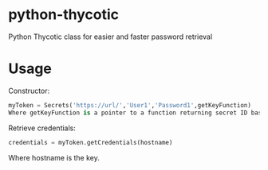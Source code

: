 # python-thycotic
Python Thycotic class for easier and faster password retrieval

# Usage
Constructor:
```python
myToken = Secrets('https://url/','User1','Password1',getKeyFunction)
Where getKeyFunction is a pointer to a function returning secret ID based on hostname.
```
Retrieve credentials:
```python
credentials = myToken.getCredentials(hostname)
```
Where hostname is the key.

